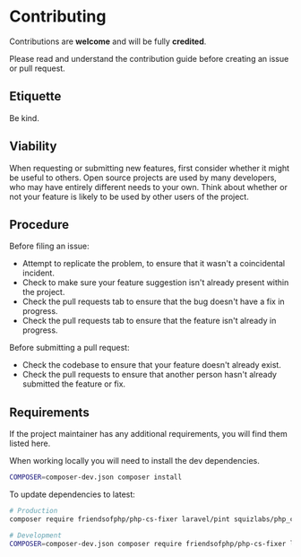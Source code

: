 # Contributing

Contributions are **welcome** and will be fully **credited**.

Please read and understand the contribution guide before creating an issue or pull request.

## Etiquette

Be kind.

## Viability

When requesting or submitting new features, first consider whether it might be useful to others. Open source projects are used by many developers, who may have entirely different needs to your own. Think about whether or not your feature is likely to be used by other users of the project.

## Procedure

Before filing an issue:

- Attempt to replicate the problem, to ensure that it wasn't a coincidental incident.
- Check to make sure your feature suggestion isn't already present within the project.
- Check the pull requests tab to ensure that the bug doesn't have a fix in progress.
- Check the pull requests tab to ensure that the feature isn't already in progress.

Before submitting a pull request:

- Check the codebase to ensure that your feature doesn't already exist.
- Check the pull requests to ensure that another person hasn't already submitted the feature or fix.

## Requirements

If the project maintainer has any additional requirements, you will find them listed here.

When working locally you will need to install the dev dependencies.

```bash
COMPOSER=composer-dev.json composer install
```

To update dependencies to latest:

```bash
# Production
composer require friendsofphp/php-cs-fixer laravel/pint squizlabs/php_codesniffer tightenco/tlint --dev

# Development
COMPOSER=composer-dev.json composer require friendsofphp/php-cs-fixer laravel/pint squizlabs/php_codesniffer tightenco/tlint  --dev
```
